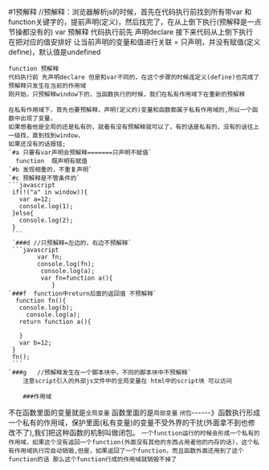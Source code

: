 #1预解释
	//预解释：浏览器解析js的时候，首先在代码执行前找到所有带var 和function关键字的，提前声明(定义)，然后找完了，在从上倒下执行(预解释是一点节操都没有的)
	var 预解释
	代码执行前先 声明declare
	接下来代码从上倒下执行
	在把对应的值安排好
	让当前声明的变量和值进行关联 =
	只声明，并没有赋值(定义 define)，默认值是undefined
		
	function 预解释
	代码执行前 先声明declare 但是和var不同的，在这个步骤的时候连定义(define)也完成了
	预解释只发生在当前的作用域
	刚开始，只预解释window下的，当函数执行的时候，我们在私有作用域下在重新的预解释
		
    在私有作用域下，首先也要预解释，声明(定义的)变量和函数都属于私有作用域的,所以一个函数中出现了变量，
    如果想看他是全局的还是私有的，就看有没有预解释就可以了，有的话是私有的，没有的话往上一级找，直到找到window，
    如果还没有的话报错;
	`#a 只要有var声明会预解释=======只声明不赋值`
      function  既声明有赋值
  	`#b 发现相重的，不重复声明`
  	`#c 预解释是不管条件的`
  	```javascript
     if(!("a" in window)){
       var a=12;
       console.log(1);
     }else{
       console.log(2);
     }
     ```
     `###d //只预解释=左边的，右边不预解释`
     ```javascript
	 		var fn;
	 		console.log(fn);
			 console.log(a);
			 var fn=function a(){
				}
	`###f  function中return后面的返回值 不预解释`
      function fn(){
       console.log(b);
	     console.log(a);
       return function a(){

       }
       var b=12;
     }
     fn();
     ```
    `###g   //预解释发生在一个脚本块中，不同的脚本块中不预解释`
     	注意script引入的外部js文件中的全局变量在 html中的script块 可以访问
     	
     	###作用域
不在函数里面的变量就是`全局变量`
函数里面的是`局部变量`
`闭包`------》函数执行形成一个私有的作用域，保护里面(私有变量)的变量不受外界的干扰(外面拿不到也修改不了),我们把这种函数的机制叫做闭包。
`一个function运行的时候会形成一个私有的作用域，如果这个没有返回一个function(外面没有其他的东西占用者他的内存的话)，这个私有作用域执行完自动销毁,但是，如果返回了一个function，而且函数外面还用到了这个function的话 那么这个function行成的作用域就销毁不掉了`



